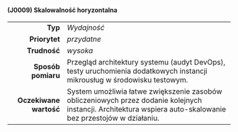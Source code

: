 #### (J0009) Skalowalność horyzontalna

|                   |                                                                                                                         |
| ----------------: | :---------------------------------------------------------------------------------------------------------------------- |
| **Typ** | *Wydajność* |
| **Priorytet** | *przydatne* |
| **Trudność** | *wysoka* |
| **Sposób pomiaru** | Przegląd architektury systemu (audyt DevOps), testy uruchomienia dodatkowych instancji mikrousług w środowisku testowym. |
| **Oczekiwane wartość** | System umożliwia łatwe zwiększenie zasobów obliczeniowych przez dodanie kolejnych instancji. Architektura wspiera auto-skalowanie bez przestojów w działaniu. |
